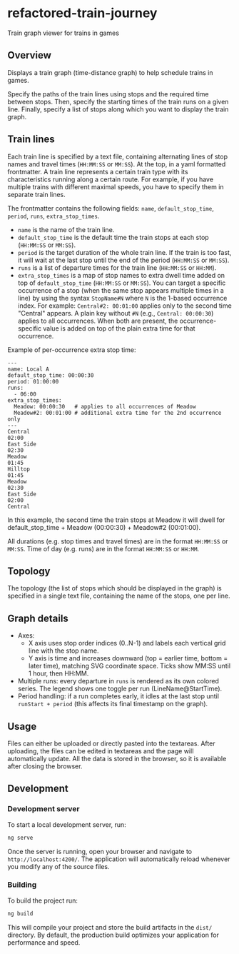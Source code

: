 # refactored-train-journey

Train graph viewer for trains in games

## Overview
Displays a train graph (time-distance graph) to help schedule trains in games.

Specify the paths of the train lines using stops and the required time between stops. Then, specify the starting times of the train runs on a given line. Finally, specify a list of stops along which you want to display the train graph.

## Train lines
Each train line is specified by a text file, containing alternating lines of stop names and travel times (`HH:MM:SS` or `MM:SS`). At the top, in a yaml formatted frontmatter. A train line represents a certain train type with its characteristics running along a certain route. For example, if you have multiple trains with different maximal speeds, you have to specify them in separate train lines.

The frontmatter contains the following fields: `name`, `default_stop_time`, `period`, `runs`, `extra_stop_times`.

- `name` is the name of the train line.
- `default_stop_time` is the default time the train stops at each stop (`HH:MM:SS` or `MM:SS`).
- `period` is the target duration of the whole train line. If the train is too fast, it will wait at the last stop until the end of the period (`HH:MM:SS` or `MM:SS`).
- `runs` is a list of departure times for the train line (`HH:MM:SS` or `HH:MM`).
- `extra_stop_times` is a map of stop names to extra dwell time added on top of `default_stop_time` (`HH:MM:SS` or `MM:SS`). You can target a specific occurrence of a stop (when the same stop appears multiple times in a line) by using the syntax `StopName#N` where `N` is the 1-based occurrence index. For example: `Central#2: 00:01:00` applies only to the second time "Central" appears. A plain key without `#N` (e.g., `Central: 00:00:30`) applies to all occurrences. When both are present, the occurrence-specific value is added on top of the plain extra time for that occurrence.


Example of per-occurrence extra stop time:

```
---
name: Local A
default_stop_time: 00:00:30
period: 01:00:00
runs:
  - 06:00
extra_stop_times:
  Meadow: 00:00:30   # applies to all occurrences of Meadow
  Meadow#2: 00:01:00 # additional extra time for the 2nd occurrence only
---
Central
02:00
East Side
02:30
Meadow
01:45
Hilltop
01:45
Meadow
02:30
East Side
02:00
Central
```

In this example, the second time the train stops at Meadow it will dwell for default_stop_time + Meadow (00:00:30) + Meadow#2 (00:01:00).

All durations (e.g. stop times and travel times) are in the format `HH:MM:SS` or `MM:SS`. Time of day (e.g. runs) are in the format `HH:MM:SS` or `HH:MM`.

## Topology
The topology (the list of stops which should be displayed in the graph) is specified in a single text file, containing the name of the stops, one per line.

## Graph details
- Axes:
  - X axis uses stop order indices (0..N-1) and labels each vertical grid line with the stop name.
  - Y axis is time and increases downward (top = earlier time, bottom = later time), matching SVG coordinate space. Ticks show MM:SS until 1 hour, then HH:MM.
- Multiple runs: every departure in `runs` is rendered as its own colored series. The legend shows one toggle per run (LineName@StartTime).
- Period handling: if a run completes early, it idles at the last stop until `runStart + period` (this affects its final timestamp on the graph).

## Usage
Files can either be uploaded or directly pasted into the textareas. After uploading, the files can be edited in textareas and the page will automatically update. All the data is stored in the browser, so it is available after closing the browser.

## Development

### Development server

To start a local development server, run:

```bash
ng serve
```

Once the server is running, open your browser and navigate to `http://localhost:4200/`. The application will automatically reload whenever you modify any of the source files.

### Building

To build the project run:

```bash
ng build
```

This will compile your project and store the build artifacts in the `dist/` directory. By default, the production build optimizes your application for performance and speed.
